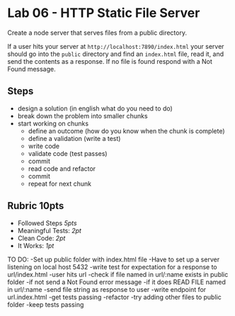 # Lab 06 - HTTP Static File Server

Create a node server that serves files from a public directory.

If a user hits your server at `http://localhost:7890/index.html`
your server should go into the `public` directory and find an
`index.html` file, read it, and send the contents as a response.
If no file is found respond with a Not Found message.

## Steps

* design a solution (in english what do you need to do)
* break down the problem into smaller chunks
* start working on chunks
  * define an outcome (how do you know when the chunk is complete)
  * define a validation (write a test)
  * write code
  * validate code (test passes)
  * commit
  * read code and refactor
  * commit
  * repeat for next chunk

## Rubric **10pts**

* Followed Steps *5pts*
* Meaningful Tests: *2pt*
* Clean Code: *2pt*
* It Works: *1pt*

TO DO: 
-Set up public folder with index.html file 
-Have to set up a server listening on local host 5432
-write test for expectation for a response to url/index.html
    -user hits url
    -check if file named in url/:name exists in public folder 
        -if not send a Not Found error message
    -if it does READ FILE named in url/:name
    -send file string as response to user
-write endpoint for url.index.html
-get tests passing
-refactor
-try adding other files to public folder 
-keep tests passing 

